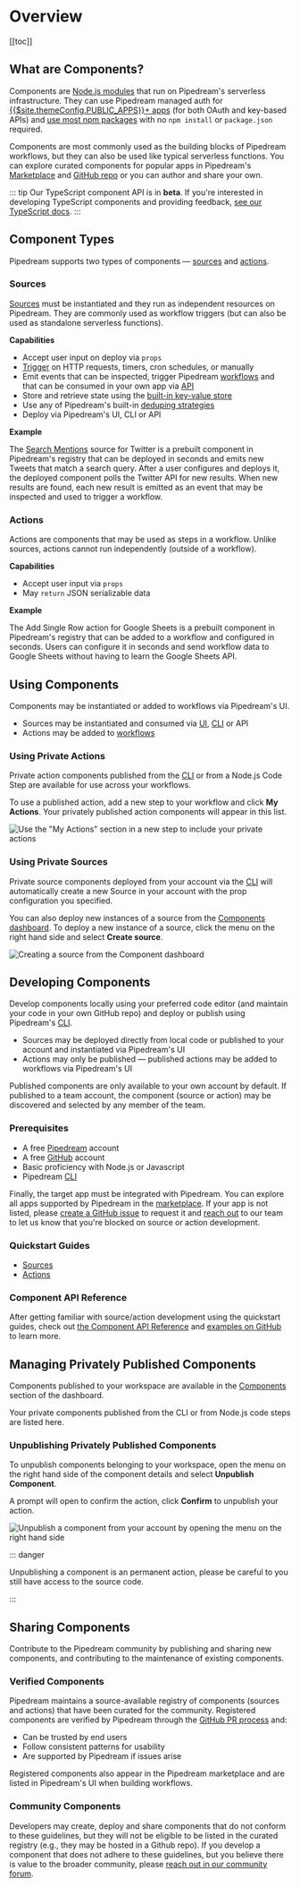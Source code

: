 # Overview

[[toc]]

## What are Components?

Components are [Node.js modules](api/#component-structure) that run on Pipedream's serverless infrastructure. They can use Pipedream managed auth for [{{$site.themeConfig.PUBLIC_APPS}}+ apps](https://pipedream.com/explore) (for both OAuth and key-based APIs) and [use most npm packages](api/#using-npm-packages) with no `npm install` or `package.json` required.

Components are most commonly used as the building blocks of Pipedream workflows, but they can also be used like typical serverless functions. You can explore curated components for popular apps in Pipedream's [Marketplace](https://pipedream.com/explore) and [GitHub repo](https://github.com/pipedreamhq/pipedream/tree/master/components) or you can author and share your own.

::: tip
Our TypeScript component API is in **beta**. If you're interested in developing TypeScript components and providing feedback, [see our TypeScript docs](/components/typescript/).
:::

## Component Types

Pipedream supports two types of components — [sources](#sources) and [actions](#actions).

### Sources

[Sources](/sources/) must be instantiated and they run as independent resources on Pipedream. They are commonly used as workflow triggers (but can also be used as standalone serverless functions).

**Capabilities**

- Accept user input on deploy via `props`
- [Trigger](api/#interface-props) on HTTP requests, timers, cron schedules, or manually
- Emit events that can be inspected, trigger Pipedream [workflows](/workflows/) and that can be consumed in your own app via [API](/api/)
- Store and retrieve state using the [built-in key-value store](api/#db)
- Use any of Pipedream's built-in [deduping strategies](api/#dedupe-strategies)
- Deploy via Pipedream's UI, CLI or API

**Example**

The [Search Mentions](https://github.com/PipedreamHQ/pipedream/blob/master/components/twitter/sources/search-mentions/search-mentions.mjs) source for Twitter is a prebuilt component in Pipedream's registry that can be deployed in seconds and emits new Tweets that match a search query. After a user configures and deploys it, the deployed component polls the Twitter API for new results. When new results are found, each new result is emitted as an event that may be inspected and used to trigger a workflow.

### Actions

Actions are components that may be used as steps in a workflow. Unlike sources, actions cannot run independently (outside of a workflow).

**Capabilities**

- Accept user input via `props`
- May `return` JSON serializable data

**Example**

The Add Single Row action for Google Sheets is a prebuilt component in Pipedream's registry that can be added to a workflow and configured in seconds. Users can configure it in seconds and send workflow data to Google Sheets without having to learn the Google Sheets API.

## Using Components

Components may be instantiated or added to workflows via Pipedream's UI.

- Sources may be instantiated and consumed via [UI](https://pipedream.com/sources/new), [CLI](/cli/reference/#pd-deploy) or API
- Actions may be added to [workflows](https://pipedream.com/new)

### Using Private Actions

Private action components published from the [CLI](/cli/reference/#pd-publish) or from a Node.js Code Step are available for use across your workflows.

To use a published action, add a new step to your workflow and click **My Actions**. Your privately published action components will appear in this list.

![Use the "My Actions" section in a new step to include your private actions](https://res.cloudinary.com/pipedreamin/image/upload/v1618550730/docs/components/image-20210411165325045_ia5sd5.png)

### Using Private Sources

<AlphaFeatureNotice feature="Components Page - add a page for published components" />

Private source components deployed from your account via the [CLI](/cli/reference/#pd-deploy) will automatically create a new Source in your account with the prop configuration you specified.

You can also deploy new instances of a source from the [Components dashboard](https://res.cloudinary.com/pipedreamin/image/upload/v1618550730/docs/components/image-20210411165325045_ia5sd5.png). To deploy a new instance of a source, click the menu on the right hand side and select **Create source**.

![Creating a source from the Component dashboard](https://res.cloudinary.com/pipedreamin/image/upload/v1666106571/docs/CleanShot_2022-10-18_at_11.22.02_ajjopm.gif)

## Developing Components

Develop components locally using your preferred code editor (and maintain your code in your own GitHub repo) and deploy or publish using Pipedream's [CLI](/cli/reference/#pd-deploy).

- Sources may be deployed directly from local code or published to your account and instantiated via Pipedream's UI
- Actions may only be published — published actions may be added to workflows via Pipedream's UI

Published components are only available to your own account by default. If published to a team account, the component (source or action) may be discovered and selected by any member of the team.

### Prerequisites

- A free [Pipedream](https://pipedream.com) account
- A free [GitHub](https://github.com) account
- Basic proficiency with Node.js or Javascript
- Pipedream [CLI](/cli/reference/)

Finally, the target app must be integrated with Pipedream. You can explore all apps supported by Pipedream in the [marketplace](https://pipedream.com/explore). If your app is not listed, please [create a GitHub issue](https://github.com/PipedreamHQ/pipedream/issues/new?assignees=&labels=app%2C+enhancement&template=app---service-integration.md&title=%5BAPP%5D) to request it and [reach out](https://pipedream.com/community/c/dev/11) to our team to let us know that you're blocked on source or action development.

### Quickstart Guides

- [Sources](quickstart/nodejs/sources/)
- [Actions](quickstart/nodejs/actions/)

### Component API Reference

After getting familiar with source/action development using the quickstart guides, check out [the Component API Reference](/components/api/) and [examples on GitHub](https://github.com/pipedreamhq/pipedream/tree/master/components) to learn more.

## Managing Privately Published Components

Components published to your workspace are available in the [Components](https://pipedream.com/components) section of the dashboard.

Your private components published from the CLI or from Node.js code steps are listed here.

### Unpublishing Privately Published Components

<AlphaFeatureNotice feature="Components Page - add a page for published components" />

<VideoPlayer src="https://www.youtube.com/embed/3wmnFi7thUg" title="Unpublishing Privately Published Components" />

To unpublish components belonging to your workspace, open the menu on the right hand side of the component details and select **Unpublish Component**.

A prompt will open to confirm the action, click **Confirm** to unpublish your action.

![Unpublish a component from your account by opening the menu on the right hand side](https://res.cloudinary.com/pipedreamin/image/upload/v1666103082/docs/components/CleanShot_2022-10-18_at_10.22.45_vdhoq7.gif)

::: danger

Unpublishing a component is an permanent action, please be careful to you still have access to the source code.

:::

## Sharing Components

Contribute to the Pipedream community by publishing and sharing new components, and contributing to the maintenance of existing components.

### Verified Components

Pipedream maintains a source-available registry of components (sources and actions) that have been curated for the community. Registered components are verified by Pipedream through the [GitHub PR process](/components/guidelines/#process) and:

- Can be trusted by end users
- Follow consistent patterns for usability
- Are supported by Pipedream if issues arise

Registered components also appear in the Pipedream marketplace and are listed in Pipedream's UI when building workflows.

### Community Components

Developers may create, deploy and share components that do not conform to these guidelines, but they will not be eligible to be listed in the curated registry (e.g., they may be hosted in a Github repo). If you develop a component that does not adhere to these guidelines, but you believe there is value to the broader community, please [reach out in our community forum](https://pipedream.com/community/c/dev/11).
